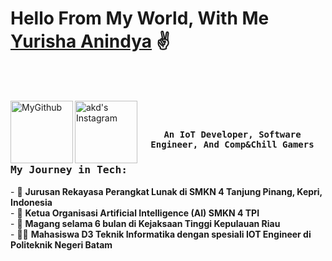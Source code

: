 # Hello From My World, With Me [Yurisha Anindya](https://github.com/RyshaNidya) ✌️
<br><br>

<a href="https://github.com/RyshaNidya">
  <img align="left" alt="MyGithub" width="100px" src="https://img.shields.io/badge/Github-181717?style=for-the-badge&logo=Github&logoColor=white" />
</a>
<a href="https://www.instagram.com/ryshhnidya?igsh=MWZ5cnZpbXp0czEzNw==">
  <img align="left" alt="akd's Instagram" width="100px" src="https://img.shields.io/badge/Instagram-E4405F?style=for-the-badge&logo=instagram&logoColor=white" />
</a><br>

## <p align="center"><h4 align="center"><samp> An IoT Developer, Software Engineer, And Comp&Chill Gamers </samp></h4></p>

<div>
<h3><b><samp>My Journey in Tech:</samp></b></h3>
- 🏫 <b>Jurusan Rekayasa Perangkat Lunak di SMKN 4 Tanjung Pinang, Kepri, Indonesia</b><br>
- 👩 <b>Ketua Organisasi Artificial Intelligence (AI) SMKN 4 TPI</b><br>
- 🏢 <b>Magang selama 6 bulan di Kejaksaan Tinggi Kepulauan Riau</b><br>
- 👩‍🎓 <b>Mahasiswa D3 Teknik Informatika dengan spesiali IOT Engineer di Politeknik Negeri Batam</b><br>
</div>

